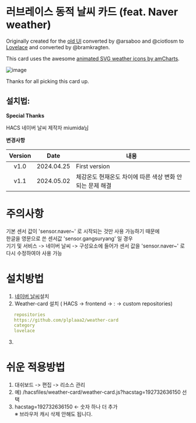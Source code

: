 # 러브레이스 동적 날씨 카드 (feat. Naver weather)

Originally created for the [old UI](https://community.home-assistant.io/t/custom-ui-weather-state-card-with-a-question/23008) converted by @arsaboo and @ciotlosm to [Lovelace](https://community.home-assistant.io/t/custom-ui-weather-state-card-with-a-question/23008/291) and converted by @bramkragten. 

This card uses the awesome [animated SVG weather icons by amCharts](https://www.amcharts.com/free-animated-svg-weather-icons/).

![image](https://github.com/plplaaa2/HA-weather-card-custom/assets/124797654/ba486511-69c9-4576-8465-4f42550ed77b)

Thanks for all picking this card up.

## 설치법:

**Special Thanks**

HACS 네이버 날씨 제작자 miumida님
<br>

**변경사항**

| Version | Date        | 내용              |
| :-----: | :---------: | --------------------------------------------------------------------------------------- |
| v1.0  | 2024.04.25  | First version  |
| v1.1  | 2024.05.02  | 체감온도 현재온도 차이에 따른 색상 변화 안되는 문제 해결  |

# 주의사항

기본 센서 값이 'sensor.naver~' 로 시작되는 것만 사용 가능하기 때문에<br> 
한글을 영문으로 쓴 센서값 'sensor.gangsuryang' 일 경우<br> 
기기 및 서비스 -> 네이버 날씨 -> 구성요소에 들어가 센서 값을 'sensor.naver~' 로 다시 수정하여야 사용 가능

# 설치방법

1. [네이버 날씨](https://github.com/miumida/naver_weather)설치
2. Weather-card 설치 ( HACS -> frontend -> : -> custom repositories)
```yaml
   repositories
   https://github.com/plplaaa2/weather-card
   category
   lovelace
```
3. 


# 쉬운 적용방법

1. 대쉬보드 -> 편집 -> 리소스 관리
2. 예) /hacsfiles/weather-card/weather-card.js?hacstag=192732636150 선택
3. hacstag=192732636150 <- 숫자 하나 더 추가
<br>※ 브라우저 캐시 삭제 안해도 됩니다.
